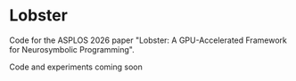 # Lobster
Code for the ASPLOS 2026 paper "Lobster: A GPU-Accelerated Framework for Neurosymbolic Programming".

Code and experiments coming soon
